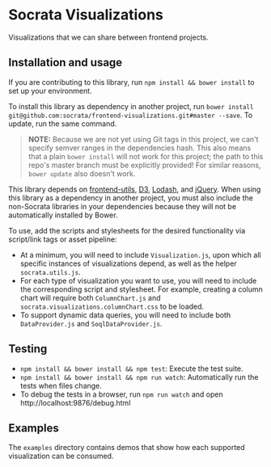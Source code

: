 # Socrata Visualizations

Visualizations that we can share between frontend projects.

## Installation and usage

If you are contributing to this library, run `npm install && bower install` to set up your environment.

To install this library as dependency in another project, run `bower install git@github.com:socrata/frontend-visualizations.git#master --save`. To update, run the same command.

> **NOTE:** Because we are not yet using Git tags in this project, we can't specify semver ranges in the dependencies hash. This also means that a plain `bower install` will not work for this project; the path to this repo's master branch must be explicitly provided! For similar reasons, `bower update` also doesn't work.

This library depends on [frontend-utils](https://github.com/socrata/frontend-utils), [D3](http://d3js.org), [Lodash](https://lodash.com), and [jQuery](https://jquery.com). When using this library as a dependency in another project, you must also include the non-Socrata libraries in your dependencies because they will not be automatically installed by Bower.

To use, add the scripts and stylesheets for the desired functionality via script/link tags or asset pipeline:

* At a minimum, you will need to include `Visualization.js`, upon which all specific instances of visualizations depend, as well as the helper `socrata.utils.js`.
* For each type of visualization you want to use, you will need to include the corresponding script and stylesheet. For example, creating a column chart will require both `ColumnChart.js` and `socrata.visualizations.columnChart.css` to be loaded.
* To support dynamic data queries, you will need to include both `DataProvider.js` and `SoqlDataProvider.js`.

## Testing

* `npm install && bower install && npm test`: Execute the test suite.
* `npm install && bower install && npm run watch`: Automatically run the tests when files change.
* To debug the tests in a browser, run `npm run watch` and open http://localhost:9876/debug.html

## Examples

The `examples` directory contains demos that show how each supported visualization can be consumed.
